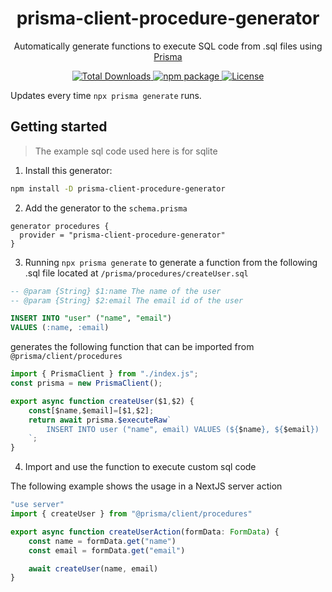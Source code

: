 <h1 align="center">prisma-client-procedure-generator</h1>

<p align="center">
Automatically generate functions to execute SQL code from .sql files using <a href="https://github.com/prisma/prisma">Prisma</a>
</p>

<p align="center">
  <a href="https://www.npmjs.com/package/prisma-client-procedure-generator" target="_blank" rel="noopener">
    <img src="https://img.shields.io/npm/dt/prisma-client-procedure-generator.svg" alt="Total Downloads" />
  </a>
  <a href="https://www.npmjs.com/package/prisma-client-procedure-generator" target="_blank" rel="noopener">
    <img src="https://img.shields.io/npm/v/prisma-client-procedure-generator.svg" alt="npm package"/>
  </a>
  <a href="https://github.com/jithujoshyjy/prisma-client-procedure-generator/blob/main/LICENSE" target="_blank" rel="noopener">
    <img src="https://img.shields.io/npm/l/prisma-client-procedure-generator.svg" alt="License">
  </a>
</p>

Updates every time `npx prisma generate` runs.

## Getting started

> The example sql code used here is for sqlite

1. Install this generator:

```bash
npm install -D prisma-client-procedure-generator
```

2. Add the generator to the `schema.prisma`

```prisma
generator procedures {
  provider = "prisma-client-procedure-generator"
}
```

3. Running `npx prisma generate` to generate a function from the following .sql file located at `/prisma/procedures/createUser.sql`

```sql
-- @param {String} $1:name The name of the user
-- @param {String} $2:email The email id of the user

INSERT INTO "user" ("name", "email")
VALUES (:name, :email)
```

generates the following function that can be imported from `@prisma/client/procedures`

```javascript
import { PrismaClient } from "./index.js";
const prisma = new PrismaClient();

export async function createUser($1,$2) {
    const[$name,$email]=[$1,$2];
    return await prisma.$executeRaw`
        INSERT INTO user ("name", email) VALUES (${$name}, ${$email})
    `;
}
```

4. Import and use the function to execute custom sql code

The following example shows the usage in a NextJS server action

```javascript
"use server"
import { createUser } from "@prisma/client/procedures"

export async function createUserAction(formData: FormData) {
    const name = formData.get("name")
    const email = formData.get("email")

    await createUser(name, email)
}
```
